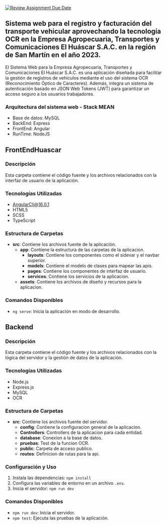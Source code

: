 [![Review Assignment Due Date](https://classroom.github.com/assets/deadline-readme-button-24ddc0f5d75046c5622901739e7c5dd533143b0c8e959d652212380cedb1ea36.svg)](https://classroom.github.com/a/o5bhAvJH)


## Sistema web para el registro y facturación del transporte vehicular aprovechando la tecnología OCR en la Empresa Agropecuaria, Transportes y Comunicaciones El Huáscar S.A.C. en la región de San Martín en el año 2023.

El Sistema Web para la Empresa Agropecuaria, Transportes y Comunicaciones El Huáscar S.A.C. es una aplicación diseñada para facilitar la gestión de registros de vehículos mediante el uso del sistema OCR (Reconocimiento Óptico de Caracteres). Además, integra un sistema de autenticación basado en JSON Web Tokens (JWT) para garantizar un acceso seguro a los usuarios trabajadores.

### Arquitectura del sistema web - Stack MEAN
- Base de datos: MySQL
- BackEnd: Express
- FrontEnd: Angular
- RunTime: NodeJS

## FrontEndHuascar

### Descripción
Esta carpeta contiene el código fuente y los archivos relacionados con la interfaz de usuario de la aplicación.

### Tecnologías Utilizadas

- AngularCli@16.0.1
- HTML5
- SCSS
- TypeScript

### Estructura de Carpetas

- **src**: Contiene los archivos fuente de la aplicación.
  - **app**: Contiene la estructura de las carpetas de la aplicacion.
    - **layouts**: Contiene los componentes como el sidevar y el navbar superior.
    - **models**: Contiene el modelo de clases para mapear las apis.
    - **pages**: Contiene los componentes de interfaz de usuario.
    - **services**: Contiene los servicios de la aplicacion.
  - **assets**: Contiene los archivos de diseño y recursos para la aplicacion.

### Comandos Disponibles
- `ng serve`: Inicia la aplicación en modo de desarrollo.

## Backend

### Descripción
Esta carpeta contiene el código fuente y los archivos relacionados con la lógica del servidor y la gestión de datos de la aplicación.

### Tecnologías Utilizadas
- Node.js
- Express.js
- MySQL
- OCR

### Estructura de Carpetas

- **src**: Contiene los archivos fuente del servidor.
  - **config**: Contiene la configuracion general de la aplicacion.
  - **Controllers**: Controllers de la aplicacion para cada entidad.
  - **database**: Conexion a la base de datos.
  - **pruebas**: Test de la funcion OCR.
  - **public**: Carpeta de acceso publico.
  - **routes**: Definicion de rutas para la api.

### Configuración y Uso
1. Instala las dependencias: `npm install`
2. Configura las variables de entorno en un archivo `.env`.
3. Inicia el servidor: `npm run dev`

### Comandos Disponibles
- `npm run dev`: Inicia el servidor.
- `npm test`: Ejecuta las pruebas de la aplicación.
